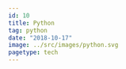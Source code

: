 ```yaml
---
id: 10
title: Python
tag: python
date: "2018-10-17"
image: ../src/images/python.svg
pagetype: tech
---
```

